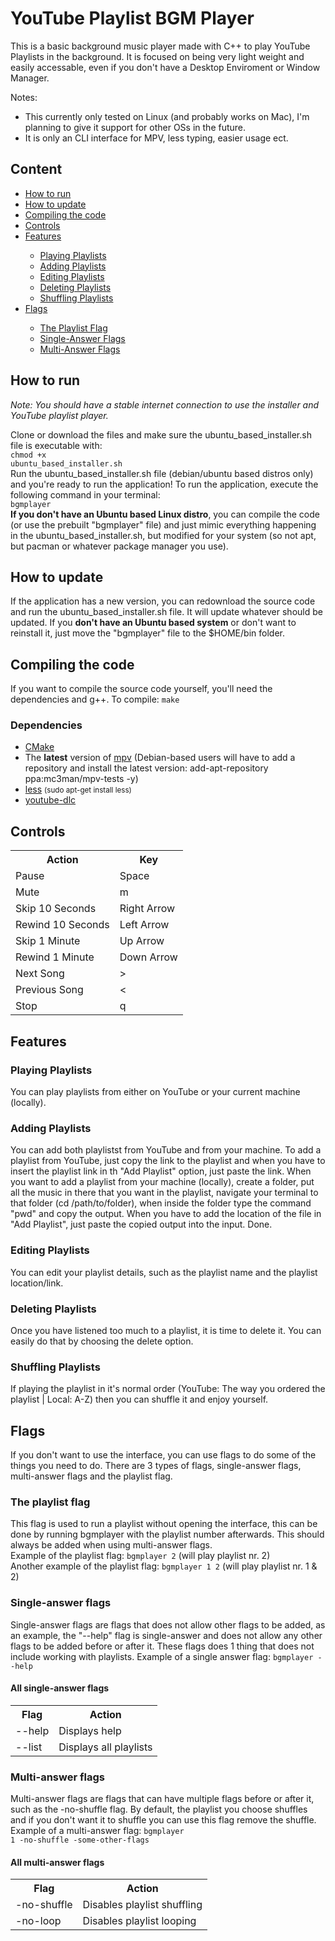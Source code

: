# YouTube Playlist BGM Player

This is a basic background music player made with C++ to play YouTube Playlists in the background. It is focused on being very light weight and easily accessable, even if you don't have a Desktop Enviroment or Window Manager.

Notes: 
<ul>
    <!-- it may have Mac support, but I don't have a Mac to test it on -->
    <li>This currently only tested on Linux (and probably works on Mac), I'm planning to give it support for other OSs in the future.</li>
    <li>It is only an CLI interface for MPV, less typing, easier usage ect.</li>
</ul>

## Content

<ul>
    <li><a href="#howToRun">How to run</a></li>
    <li><a href="#howToUpdate">How to update</a></li>
    <li><a href="#compilingTheCode">Compiling the code</a></li>
    <li><a href="#controls">Controls</a></li>
    <li><a href="#features">Features</a></li>
    <ul>
        <li><a href="#playingPlaylists">Playing Playlists</a></li>
        <li><a href="#addingPlaylists">Adding Playlists</a></li>
        <li><a href="#editingPlaylists">Editing Playlists</a></li>
        <li><a href="#deletingPlaylists">Deleting Playlists</a></li>
        <li><a href="#shufflingPlaylists">Shuffling Playlists</a></li>
    </ul>
    <li><a href="#flags">Flags</a></li>
    <ul>
        <li><a href="#thePlaylistFlag">The Playlist Flag</a></li>
        <li><a href="#singleAnswerFlags">Single-Answer Flags</a></li>
        <li><a href="#multiAnswerFlags">Multi-Answer Flags</a></li>
    </ul>
</ul>

<span id="howToRun"></span>

## How to run

<i>Note: You should have a stable internet connection to use the installer and YouTube playlist player.</i>

Clone or download the files and make sure the ubuntu_based_installer.sh file is executable with:<br>
<code>chmod +x ubuntu_based_installer.sh</code><br>
Run the ubuntu_based_installer.sh file (debian/ubuntu based distros only) and you're ready to run the application! To run the application, execute the following command in your terminal:<br><code>bgmplayer</code><br>
<b>If you don't have an Ubuntu based Linux distro</b>, you can compile the code (or use the prebuilt "bgmplayer" file) and just mimic everything happening in the ubuntu_based_installer.sh, but modified for your system (so not apt, but pacman or whatever package manager you use).

<span id="howToUpdate"></span>

## How to update

If the application has a new version, you can redownload the source code and run the ubuntu_based_installer.sh file. It will update whatever should be updated. If you <b>don't have an Ubuntu based system</b> or don't want to reinstall it, just move the "bgmplayer" file to the $HOME/bin folder.

<span id="compilingTheCode"></span>

## Compiling the code

If you want to compile the source code yourself, you'll need the dependencies and g++.
To compile: <code>make</code>

<span id="dependencies"></span>

### Dependencies

<ul>
<!-- Why did it need python2? -->
<!-- <li><a href="https://www.python.org/download/releases/2.0/" target="_blank">Python 2</a> <small>(sudo apt-get install python)</small></li> -->
<li><a href="https://cmake.org/" target="_blank">CMake</a></li>
<li>The <b>latest</b> version of <a href="https://mpv.io/installation/" target="_blank">mpv</a> (Debian-based users will have to add a repository and install the latest version: add-apt-repository ppa:mc3man/mpv-tests -y)</li>
<!-- less - because I don't know how to replicate it with C++ yet -->
<li><a href="https://globedrill.com/bash-less-command-not-found-install-less-command-on-centos-ubuntu/" target="_blank">less</a> <small>(sudo apt-get install less)</small></li>
<li><a href="https://github.com/blackjack4494/yt-dlc" target="_blank">youtube-dlc</a></li>
</ul>

<span id="controls"></span>

## Controls

<table>
    <tr>
        <th>Action</th>
        <th>Key</th>
    </tr>
    <tr>
        <td>Pause</td>
        <td>Space</td>
    </tr>
    <tr>
        <td>Mute</td>
        <td>m</td>
    </tr>
    <tr>
        <td>Skip 10 Seconds</td>
        <td>Right Arrow</td>
    </tr>
    <tr>
        <td>Rewind 10 Seconds</td>
        <td>Left Arrow</td>
    </tr>
    <tr>
        <td>Skip 1 Minute</td>
        <td>Up Arrow</td>
    </tr>
    <tr>
        <td>Rewind 1 Minute</td>
        <td>Down Arrow</td>
    </tr>
    <tr>
        <td>Next Song</td>
        <td>></td>
    </tr>
    <tr>
        <td>Previous Song</td>
        <td><</td>
    </tr>
    <tr>
        <td>Stop</td>
        <td>q</td>
    </tr>
</table>

<span id="features"></span>

## Features

<span id="playingPlaylists"></span>

### Playing Playlists

You can play playlists from either on YouTube or your current machine (locally).

<span id="addingPlaylists"></span>

### Adding Playlists

You can add both playlistst from YouTube and from your machine. To add a playlist from YouTube, just copy the link to the playlist and when you have to insert the playlist link in th "Add Playlist" option, just paste the link. When you want to add a playlist from your machine (locally), create a folder, put all the music in there that you want in the playlist, navigate your terminal to that folder (cd /path/to/folder), when inside the folder type the command "pwd" and copy the output. When you have to add the location of the file in "Add Playlist", just paste the copied output into the input. Done.

<span id="editingPlaylists"></span>

### Editing Playlists

You can edit your playlist details, such as the playlist name and the playlist location/link.

<span id="deletingPlaylists"></span>

### Deleting Playlists

Once you have listened too much to a playlist, it is time to delete it. You can easily do that by choosing the delete option.

<span id="shufflingPlaylists"></span>

### Shuffling Playlists

If playing the playlist in it's normal order (YouTube: The way you ordered the playlist | Local: A-Z) then you can shuffle it and enjoy yourself.

<span id="flags"></span>

## Flags

If you don't want to use the interface, you can use flags to do some of the things you need to do. There are 3 types of flags, single-answer flags, multi-answer flags and the playlist flag.

<span id="thePlaylistFlag"></span>

### The playlist flag

This flag is used to run a playlist without opening the interface, this can be done by running bgmplayer with the playlist number afterwards. This should always be added when using multi-answer flags.<br>Example of the playlist flag: <code>bgmplayer 2</code> (will play playlist nr. 2)<br>Another example of the playlist flag: <code>bgmplayer 1 2</code> (will play playlist nr. 1 & 2)

<span id="singleAnswerFlags"></span>

### Single-answer flags

Single-answer flags are flags that does not allow other flags to be added, as an example, the "--help" flag is single-answer and does not allow any other flags to be added before or after it. These flags does 1 thing that does not include working with playlists.
Example of a single answer flag: <code>bgmplayer --help</code>

#### All single-answer flags

<table>
    <tr>
        <th>Flag</th>
        <th>Action</th>
    </tr>
    <tr>
        <td>--help</td>
        <td>Displays help</td>
    </tr>
    <tr>
        <td>--list</td>
        <td>Displays all playlists</td>
    </tr>
</table>

<span id="multiAnswerFlags"></span>

### Multi-answer flags

Multi-answer flags are flags that can have multiple flags before or after it, such as the -no-shuffle flag. By default, the playlist you choose shuffles and if you don't want it to shuffle you can use this flag remove the shuffle.
Example of a multi-answer flag: <code>bgmplayer 1 -no-shuffle -some-other-flags</code>

#### All multi-answer flags

<table>
    <tr>
        <th>Flag</th>
        <th>Action</th>
    </tr>
    <tr>
        <td>-no-shuffle</td>
        <td>Disables playlist shuffling</td>
    </tr>
    <tr>
        <td>-no-loop</td>
        <td>Disables playlist looping</td>
    </tr>
</table>

